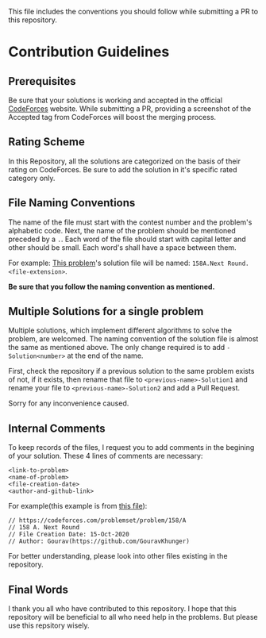 This file includes the conventions you should follow while
submitting a PR to this repository.

# Contribution Guidelines

## Prerequisites
Be sure that your solutions is working and accepted in the official
[CodeForces](https://codeforces.com) website. While submitting a PR,
providing a screenshot of the Accepted tag from CodeForces will boost the
merging process.

## Rating Scheme
In this Repository, all the solutions are categorized on the basis of their rating
on CodeForces. Be sure to add the solution in it's specific rated category only.

## File Naming Conventions
The name of the file must start with the contest number and the problem's
alphabetic code. Next, the name of the problem should be mentioned preceded by a `.`.
Each word of the file should start with capital letter and other should be small.
Each word's shall have a space between them.

For example: [This problem](https://codeforces.com/problemset/problem/158/A)'s
solution file will be named: `158A.Next Round.<file-extension>`.

__**Be sure that you follow the naming convention as mentioned.**__

## Multiple Solutions for a single problem
Multiple solutions, which implement different algorithms to solve the problem, are welcomed.
The naming convention of the solution file is almost the same as mentioned above.
The only change required is to add `-Solution<number>` at the end of the name.

First, check the repository if a previous solution to the same problem exists of not, if it exists,
then rename that file to `<previous-name>-Solution1` and rename your file to `<previous-name>-Solution2`
and add a Pull Request.

Sorry for any inconvenience caused.

## Internal Comments
To keep records of the files, I request you to add comments in the begining of your solution.
These 4 lines of comments are necessary:

    <link-to-problem>
    <name-of-problem>
    <file-creation-date>
    <author-and-github-link>

For example(this example is from [this file](https://github.com/GouravKhunger/CodeForces/blob/main/Rating%20800/158A.Next%20Round.cpp)):

    // https://codeforces.com/problemset/problem/158/A
    // 158 A. Next Round
    // File Creation Date: 15-Oct-2020
    // Author: Gourav(https://github.com/GouravKhunger)

For better understanding, please look into other files existing in the repository.

## Final Words
I thank you all who have contributed to this repository. I hope that this repository
will be beneficial to all who need help in the problems. But please use this repsitory
wisely.
